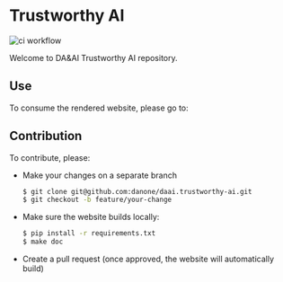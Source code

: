 # Trustworthy AI

![ci workflow](https://github.com/danone/daai.trustworthy-ai/workflows/ci/badge.svg)


Welcome to DA&AI Trustworthy AI repository.

## Use

To consume the rendered website, please go to:

## Contribution

To contribute, please:

- Make your changes on a separate branch
    ```bash
    $ git clone git@github.com:danone/daai.trustworthy-ai.git
    $ git checkout -b feature/your-change
    ```
- Make sure the website builds locally:
    ```bash
    $ pip install -r requirements.txt
    $ make doc
    ```
- Create a pull request (once approved, the website will automatically build)